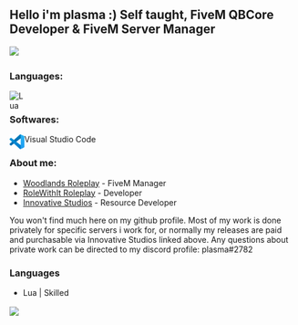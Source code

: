 
## Hello i'm plasma :) Self taught, FiveM QBCore Developer & FiveM Server Manager

![](https://komarev.com/ghpvc/?username=plasmaFPS&color=green)

### Languages:
<a href="https://www.lua.org/" target="_blank"> <img align="left" alt="Lua" width="26px" src="https://upload.wikimedia.org/wikipedia/commons/thumb/c/cf/Lua-Logo.svg/1200px-Lua-Logo.svg.png"/> </a>
<br>
### Softwares:
<img align="left" alt="Visual Studio Code" width="26px" src="https://raw.githubusercontent.com/github/explore/80688e429a7d4ef2fca1e82350fe8e3517d3494d/topics/visual-studio-code/visual-studio-code.png">Visual Studio Code</img>
<br>

### About me:
- [Woodlands Roleplay](https://discord.gg/Ap8bYDrwca) - FiveM Manager
- [RoleWithIt Roleplay](https://rolewithitrp.com) - Developer
- [Innovative Studios](https://discord.iv-studios.net) - Resource Developer

You won't find much here on my github profile. Most of my work is done privately for specific servers i work for, or normally my releases are paid and purchasable via Innovative Studios linked above. Any questions about private work can be directed to my discord profile: plasma#2782
 
### Languages
- Lua | Skilled

<img align="center" src="https://github-readme-stats.vercel.app/api?username=plasmaFPS&show_icons=true&theme=radical" />
